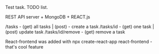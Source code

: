 Test task. TODO list.

REST API server + MongoDB + REACT.js 

/tasks - (get) all tasks | (post) - create a task
/tasks/id - (get) one task | (post) update task
/tasks/id/remove - (get) remove a task

React-frontend was added with npx create-react-app react-frontend - that's cool feature

